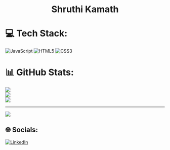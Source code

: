 <h1 align="center">Shruthi Kamath</h1>

# 💻 Tech Stack:
![JavaScript](https://img.shields.io/badge/javascript-%23323330.svg?style=for-the-badge&logo=javascript&logoColor=%23F7DF1E) ![HTML5](https://img.shields.io/badge/html5-%23E34F26.svg?style=for-the-badge&logo=html5&logoColor=white) ![CSS3](https://img.shields.io/badge/css3-%231572B6.svg?style=for-the-badge&logo=css3&logoColor=white)

# 📊 GitHub Stats:
![](https://github-readme-stats.vercel.app/api?username=shruthi-kamath&theme=dark&hide_border=false&include_all_commits=false&count_private=false)<br/>
![](https://github-readme-streak-stats.herokuapp.com/?user=shruthi-kamath&theme=dark&hide_border=false)<br/>
![](https://github-readme-stats.vercel.app/api/top-langs/?username=shruthi-kamath&theme=dark&hide_border=false&include_all_commits=false&count_private=false&layout=compact)

---
[![](https://visitcount.itsvg.in/api?id=shruthi-kamath&icon=0&color=0)](https://visitcount.itsvg.in)
## 🌐 Socials:
[![LinkedIn](https://img.shields.io/badge/LinkedIn-%230077B5.svg?logo=linkedin&logoColor=white)](https://www.linkedin.com/in/shruthi-kamath-69b159258/) 
<!-- Proudly created with GPRM ( https://gprm.itsvg.in ) -->
